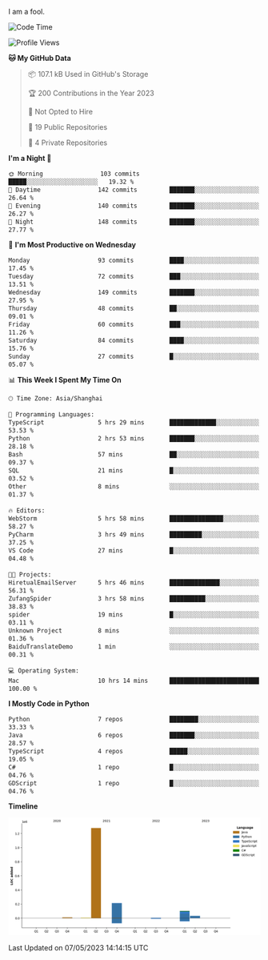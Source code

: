 I am a fool.

<!--START_SECTION:waka-->
![Code Time](http://img.shields.io/badge/Code%20Time-378%20hrs%2045%20mins-blue)

![Profile Views](http://img.shields.io/badge/Profile%20Views-21-blue)

**🐱 My GitHub Data** 

> 📦 107.1 kB Used in GitHub's Storage 
 > 
> 🏆 200 Contributions in the Year 2023
 > 
> 🚫 Not Opted to Hire
 > 
> 📜 19 Public Repositories 
 > 
> 🔑 4 Private Repositories 
 > 
**I'm a Night 🦉** 

```text
🌞 Morning                103 commits         █████░░░░░░░░░░░░░░░░░░░░   19.32 % 
🌆 Daytime                142 commits         ███████░░░░░░░░░░░░░░░░░░   26.64 % 
🌃 Evening                140 commits         ███████░░░░░░░░░░░░░░░░░░   26.27 % 
🌙 Night                  148 commits         ███████░░░░░░░░░░░░░░░░░░   27.77 % 
```
📅 **I'm Most Productive on Wednesday** 

```text
Monday                   93 commits          ████░░░░░░░░░░░░░░░░░░░░░   17.45 % 
Tuesday                  72 commits          ███░░░░░░░░░░░░░░░░░░░░░░   13.51 % 
Wednesday                149 commits         ███████░░░░░░░░░░░░░░░░░░   27.95 % 
Thursday                 48 commits          ██░░░░░░░░░░░░░░░░░░░░░░░   09.01 % 
Friday                   60 commits          ███░░░░░░░░░░░░░░░░░░░░░░   11.26 % 
Saturday                 84 commits          ████░░░░░░░░░░░░░░░░░░░░░   15.76 % 
Sunday                   27 commits          █░░░░░░░░░░░░░░░░░░░░░░░░   05.07 % 
```


📊 **This Week I Spent My Time On** 

```text
🕑︎ Time Zone: Asia/Shanghai

💬 Programming Languages: 
TypeScript               5 hrs 29 mins       █████████████░░░░░░░░░░░░   53.53 % 
Python                   2 hrs 53 mins       ███████░░░░░░░░░░░░░░░░░░   28.18 % 
Bash                     57 mins             ██░░░░░░░░░░░░░░░░░░░░░░░   09.37 % 
SQL                      21 mins             █░░░░░░░░░░░░░░░░░░░░░░░░   03.52 % 
Other                    8 mins              ░░░░░░░░░░░░░░░░░░░░░░░░░   01.37 % 

🔥 Editors: 
WebStorm                 5 hrs 58 mins       ███████████████░░░░░░░░░░   58.27 % 
PyCharm                  3 hrs 49 mins       █████████░░░░░░░░░░░░░░░░   37.25 % 
VS Code                  27 mins             █░░░░░░░░░░░░░░░░░░░░░░░░   04.48 % 

🐱‍💻 Projects: 
HiretualEmailServer      5 hrs 46 mins       ██████████████░░░░░░░░░░░   56.31 % 
ZufangSpider             3 hrs 58 mins       ██████████░░░░░░░░░░░░░░░   38.83 % 
spider                   19 mins             █░░░░░░░░░░░░░░░░░░░░░░░░   03.11 % 
Unknown Project          8 mins              ░░░░░░░░░░░░░░░░░░░░░░░░░   01.36 % 
BaiduTranslateDemo       1 min               ░░░░░░░░░░░░░░░░░░░░░░░░░   00.31 % 

💻 Operating System: 
Mac                      10 hrs 14 mins      █████████████████████████   100.00 % 
```

**I Mostly Code in Python** 

```text
Python                   7 repos             ████████░░░░░░░░░░░░░░░░░   33.33 % 
Java                     6 repos             ███████░░░░░░░░░░░░░░░░░░   28.57 % 
TypeScript               4 repos             █████░░░░░░░░░░░░░░░░░░░░   19.05 % 
C#                       1 repo              █░░░░░░░░░░░░░░░░░░░░░░░░   04.76 % 
GDScript                 1 repo              █░░░░░░░░░░░░░░░░░░░░░░░░   04.76 % 
```



**Timeline**

![Lines of Code chart](https://raw.githubusercontent.com/VeejaLiu/VeejaLiu/master/assets/bar_graph.png)


 Last Updated on 07/05/2023 14:14:15 UTC
<!--END_SECTION:waka-->
